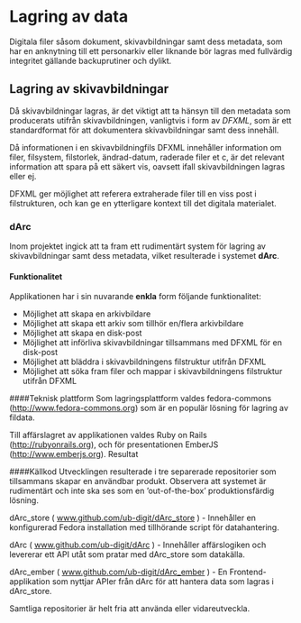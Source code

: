 # Lagring av data
Digitala filer såsom dokument, skivavbildningar samt dess metadata, som har en anknytning till ett personarkiv eller liknande bör lagras med fullvärdig integritet gällande backuprutiner och dylikt.

## Lagring av skivavbildningar
Då skivavbildningar lagras, är det viktigt att ta hänsyn till den metadata som producerats utifrån skivavbildningen, vanligtvis i form av *DFXML*, som är ett standardformat för att dokumentera skivavbildningar samt dess innehåll.

Då informationen i en skivavbildningfils DFXML innehåller information om filer, filsystem, filstorlek, ändrad-datum, raderade filer et c, är det relevant information att spara på ett säkert vis, oavsett ifall skivavbildningen lagras eller ej.

DFXML ger möjlighet att referera extraherade filer till en viss post i filstrukturen, och kan ge en ytterligare kontext till det digitala materialet.

### dArc
Inom projektet ingick att ta fram ett rudimentärt system för lagring av skivavbildningar samt dess metadata, vilket resulterade i systemet **dArc**. 
#### Funktionalitet
Applikationen har i sin nuvarande **enkla** form följande funktionalitet:
* Möjlighet att skapa en arkivbildare
* Möjlighet att skapa ett arkiv som tillhör en/flera arkivbildare
* Möjlighet att skapa en disk-post
* Möjlighet att införliva skivavbildningar tillsammans med DFXML för en disk-post
* Möjlighet att bläddra i skivavbildningens filstruktur utifrån DFXML
* Möjlighet att söka fram filer och mappar i skivavbildningens filstruktur utifrån DFXML

####Teknisk plattform
Som lagringsplattform valdes fedora-commons (http://www.fedora-commons.org) som är en populär lösning för lagring av fildata.

Till affärslagret av applikationen valdes Ruby on Rails (http://rubyonrails.org), och för presentationen EmberJS (http://www.emberjs.org).
Resultat

####Källkod
Utvecklingen resulterade i tre separerade repositorier som tillsammans skapar en användbar produkt. Observera att systemet är rudimentärt och inte ska ses som en ’out-of-the-box’ produktionsfärdig lösning.

dArc_store ( www.github.com/ub-digit/dArc_store ) - Innehåller en konfigurerad Fedora installation med tillhörande script för datahantering.

dArc ( www.github.com/ub-digit/dArc ) - Innehåller affärslogiken och levererar ett API utåt som pratar med dArc_store som datakälla.

dArc_ember ( www.github.com/ub-digit/dArc_ember ) - En Frontend-applikation som nyttjar APIer från dArc för att hantera data som lagras i dArc_store.

Samtliga repositorier är helt fria att använda eller vidareutveckla.